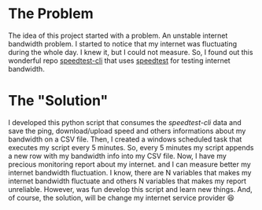 # The Problem
The idea of this project started with a problem. An unstable internet bandwidth problem. I started to notice that my internet was fluctuating during the whole day. I knew it, but I could not measure.
So, I found out this wonderful repo [speedtest-cli](https://github.com/sivel/speedtest-cli) that uses [speedtest](https://www.speedtest.net/) for testing internet bandwidth.

# The "Solution"
I developed this python script that consumes the *speedtest-cli* data and save the ping, download/upload speed and others informations about my bandwidth on a CSV file.
Then, I created a windows scheduled task that executes my script every 5 minutes. So, every 5 minutes my script appends a new row with my bandwidth info into my CSV file. Now, I have my precious monitoring report about my internet. and I can measure better my internet bandwidth fluctuation.
I know, there are N variables that makes my internet bandwidth fluctuate and others N variables that makes my report unreliable. However, was fun develop this script and learn new things.
And, of course, the solution, will be change my internet service provider :laughing:


